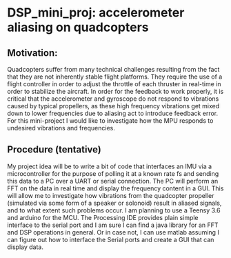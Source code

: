 # DSP_mini_proj: accelerometer aliasing on quadcopters

## Motivation:

Quadcopters suffer from many technical challenges resulting from the fact that they are not inherently stable flight platforms. They require the use of a flight controller in order to adjust the throttle of each thruster in real-time in order to stabilize the aircraft. In order for the feedback to work properly, it is critical that the accelerometer and gyroscope do not respond to vibrations caused by typical propellers, as these high frequency vibrations get mixed down to lower frequencies due to aliasing act to introduce feedback error. For this mini-project I would like to investigate how the MPU responds to undesired vibrations and frequencies.

## Procedure (tentative)

My project idea will be to write a bit of code that interfaces an IMU via a microcontroller for the purpose of polling it at a known rate fs and sending this data to a PC over a UART or serial connection. The PC will perform an FFT on the data in real time and display the frequency content in a GUI. This will allow me to investigate how vibrations from the quadcopter propeller (simulated via some form of a speaker or solonoid) result in aliased signals, and to what extent such problems occur. I am planning to use a Teensy 3.6 and arduino for the MCU. The Processing IDE provides plain simple interface to the serial port and I am sure I can find a java library for an FFT and DSP operations in general. Or in case not, I can use matlab assuming I can figure out how to interface the Serial ports and create a GUI that can display data.
